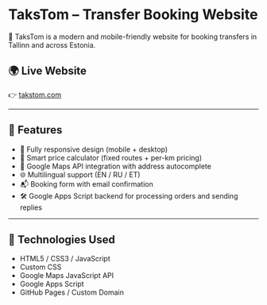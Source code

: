 # TaksTom – Transfer Booking Website

🚖 TaksTom is a modern and mobile-friendly website for booking transfers in Tallinn and across Estonia.

## 🌍 Live Website
👉 [takstom.com](https://takstom.com)

---

## 📌 Features

- 📱 Fully responsive design (mobile + desktop)
- 🧮 Smart price calculator (fixed routes + per-km pricing)
- 📍 Google Maps API integration with address autocomplete
- 🌐 Multilingual support (EN / RU / ET)
- 📬 Booking form with email confirmation
- 🛠️ Google Apps Script backend for processing orders and sending replies

---

## 🧰 Technologies Used

- HTML5 / CSS3 / JavaScript
- Custom CSS
- Google Maps JavaScript API
- Google Apps Script
- GitHub Pages / Custom Domain
